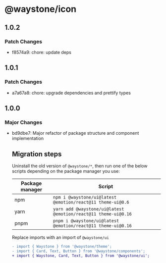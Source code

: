 # @waystone/icon

## 1.0.2

### Patch Changes

- f8574a9: chore: update deps

## 1.0.1

### Patch Changes

- a7a67a8: chore: upgrade dependencies and prettify types

## 1.0.0

### Major Changes

- bd9dbe7: Major refactor of package structure and component implementation

  ## Migration steps

  Uninstall the old version of `@waystone/*`, then run one of the below scripts depending on the package manager you use:

  | Package manager | Script                                                         |
  | --------------- | -------------------------------------------------------------- |
  | npm             | `npm i @waystone/ui@latest @emotion/react@11 theme-ui@0.6`     |
  | yarn            | `yarn add @waystone/ui@latest @emotion/react@11 theme-ui@0.16` |
  | pnpm            | `pnpm i @waystone/ui@latest @emotion/react@11 theme-ui@0.16`   |

  Replace imports with an import of `@waystone/ui`

  ```diff
  - import { Waystone } from '@waystone/theme';
  - import { Card, Text, Button } from '@waystone/components';
  + import { Waystone, Card, Text, Button } from '@waystone/ui';
  ```
